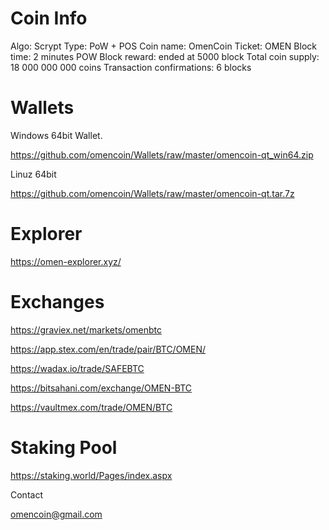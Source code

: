 # Coin Info
Algo: Scrypt
Type: PoW + POS
Coin name: OmenCoin
Ticket: OMEN
Block time: 2 minutes
POW Block reward: ended at 5000 block
Total coin supply: 18 000 000 000 coins
Transaction confirmations: 6 blocks

# Wallets

Windows 64bit Wallet.

https://github.com/omencoin/Wallets/raw/master/omencoin-qt_win64.zip

Linuz 64bit 

https://github.com/omencoin/Wallets/raw/master/omencoin-qt.tar.7z

# Explorer

https://omen-explorer.xyz/

# Exchanges

https://graviex.net/markets/omenbtc

https://app.stex.com/en/trade/pair/BTC/OMEN/

https://wadax.io/trade/SAFEBTC

https://bitsahani.com/exchange/OMEN-BTC

https://vaultmex.com/trade/OMEN/BTC


# Staking Pool

https://staking.world/Pages/index.aspx


Contact

omencoin@gmail.com
